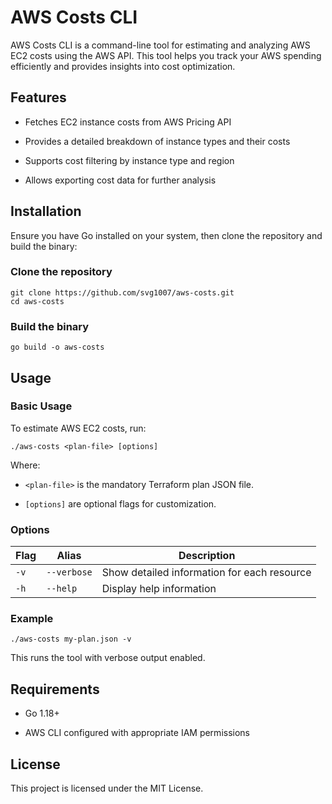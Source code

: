 # AWS Costs CLI

AWS Costs CLI is a command-line tool for estimating and analyzing AWS EC2 costs using the AWS API. This tool helps you track your AWS spending efficiently and provides insights into cost optimization.

## Features

- Fetches EC2 instance costs from AWS Pricing API

- Provides a detailed breakdown of instance types and their costs

- Supports cost filtering by instance type and region

- Allows exporting cost data for further analysis

## Installation

Ensure you have Go installed on your system, then clone the repository and build the binary:

### Clone the repository
```
git clone https://github.com/svg1007/aws-costs.git
cd aws-costs
```

### Build the binary
`go build -o aws-costs`

## Usage

### Basic Usage

To estimate AWS EC2 costs, run:

`./aws-costs <plan-file> [options]`

Where:

- `<plan-file>` is the mandatory Terraform plan JSON file.

- `[options]` are optional flags for customization.

### Options

| Flag | Alias | Description |
|------|-------|-------------|
| `-v` | `--verbose` | Show detailed information for each resource |
| `-h` | `--help` | Display help information |

### Example

`./aws-costs my-plan.json -v`

This runs the tool with verbose output enabled.

## Requirements

- Go 1.18+

- AWS CLI configured with appropriate IAM permissions

## License

This project is licensed under the MIT License.
